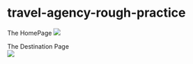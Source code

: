 # travel-agency-rough-practice
The HomePage
<img src="https://user-images.githubusercontent.com/61077456/190862229-65d8ca2b-8037-4b0f-b454-7ca0ec315c10.png" />

The Destination Page <br>
<img src="https://user-images.githubusercontent.com/61077456/190862297-5c9c70fa-7ef2-4ed2-bed0-a2d65348acf6.png" />
